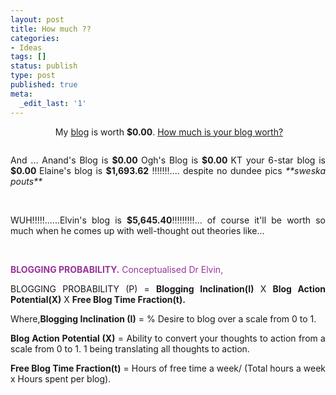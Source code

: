```yaml
---
layout: post
title: How much ??
categories:
- Ideas
tags: []
status: publish
type: post
published: true
meta:
  _edit_last: '1'
---
```

<p align="center"><img src="http://static.flickr.com/23/25822676_789bf55448_t.jpg" alt="" />
My <a class="vt-p" href="http://sweska.blogspot.com/">blog</a> is worth <strong>$0.00</strong>.
<a class="vt-p" href="http://www.business-opportunities.biz/projects/how-much-is-your-blog-worth/">How much is your blog worth?</a></p>
<p align="center"><a class="vt-p" href="http://www.technorati.com/"><img src="http://technorati.com/pix/tech-logo-embed.gif" alt="" /></a></p>
<p align="justify">And ...
Anand's Blog is <strong>$0.00
</strong>Ogh's Blog is <strong>$0.00
</strong>KT your 6-star blog is <strong>$0.00
</strong>Elaine's blog is <strong>$1,693.62</strong> !!!!!!!.... despite no dundee pics <em>**sweska pouts**</em></p>
&nbsp;
<p align="justify">WUH!!!!!......Elvin's blog is <strong>$5,645.40</strong>!!!!!!!!!... of course it'll be worth so much when he comes up with well-thought out theories like...</p>
&nbsp;
<p align="justify"><span style="color: #993399;"><strong>BLOGGING PROBABILITY.</strong> Conceptualised Dr Elvin, </span></p>
<p align="justify">BLOGGING PROBABILITY (P) = <strong>Blogging Inclination(I)</strong> X <strong>Blog Action Potential(X)</strong> X <strong>Free Blog Time Fraction(t).</strong></p>
<p align="justify">Where,<strong>Blogging Inclination (I)</strong> = % Desire to blog over a scale from 0 to 1.</p>
<p align="justify"><strong>Blog Action Potential (X)</strong> = Ability to convert your thoughts to action from a scale from 0 to 1. 1 being translating all thoughts to action.</p>
<p align="justify"><strong>Free Blog Time Fraction(t)</strong> = Hours of free time a week/ (Total hours a week x Hours spent per blog).</p>
